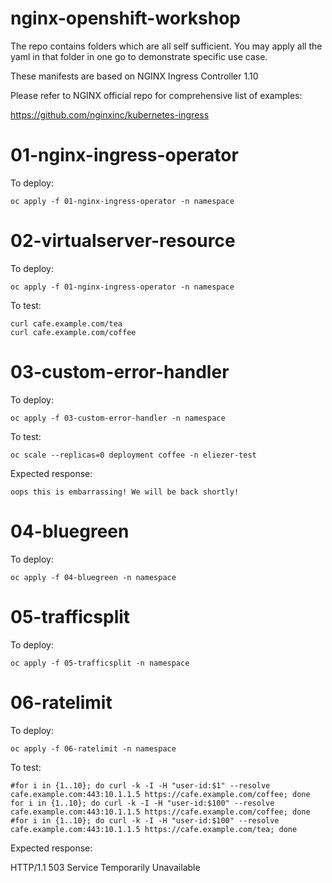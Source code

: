 # nginx-openshift-workshop

The repo contains folders which are all self sufficient. You may apply all the yaml in that folder in one go to demonstrate specific use case.

These manifests are based on NGINX Ingress Controller 1.10

Please refer to NGINX official repo for comprehensive list of examples:

https://github.com/nginxinc/kubernetes-ingress 


# 01-nginx-ingress-operator

To deploy:

`oc apply -f 01-nginx-ingress-operator -n namespace`

# 02-virtualserver-resource

To deploy:

`oc apply -f 01-nginx-ingress-operator -n namespace`

To test:

```
curl cafe.example.com/tea
curl cafe.example.com/coffee
```

# 03-custom-error-handler

To deploy:

`oc apply -f 03-custom-error-handler -n namespace`

To test:

`oc scale --replicas=0 deployment coffee -n eliezer-test`

Expected response:

`oops this is embarrassing! We will be back shortly!`

# 04-bluegreen

To deploy:

`oc apply -f 04-bluegreen -n namespace`

# 05-trafficsplit

To deploy:

`oc apply -f 05-trafficsplit -n namespace`

# 06-ratelimit

To deploy:

`oc apply -f 06-ratelimit -n namespace`

To test:

```
#for i in {1..10}; do curl -k -I -H "user-id:$1" --resolve cafe.example.com:443:10.1.1.5 https://cafe.example.com/coffee; done
for i in {1..10}; do curl -k -I -H "user-id:$100" --resolve cafe.example.com:443:10.1.1.5 https://cafe.example.com/coffee; done
#for i in {1..10}; do curl -k -I -H "user-id:$100" --resolve cafe.example.com:443:10.1.1.5 https://cafe.example.com/tea; done
```
Expected response:

HTTP/1.1 503 Service Temporarily Unavailable

